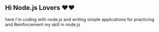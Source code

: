 ## Hi Node.js Lovers ❤❤

here I'm coding with node.js and writing simple applications for practicing and Reinforcement my skill in node.js
